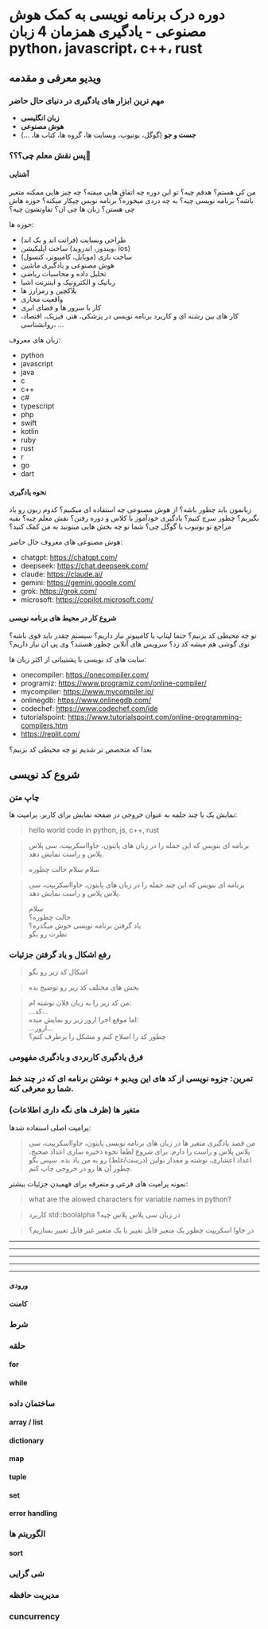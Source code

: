 # دوره درک برنامه نویسی به کمک هوش مصنوعی - یادگیری همزمان 4 زبان python، javascript، c++، rust

## ویدیو معرفی و مقدمه
### مهم ترین ابزار های یادگیری در دنیای حال حاضر
- **زبان انگلیسی**
- **هوش مصنوعی**
- **جست و جو** (گوگل، یوتیوب، وبسایت ها، گروه ها، کتاب ها، ...)
### پس نقش معلم چی؟؟؟💩
#### آشنایی
من کی هستم؟ هدفم چیه؟ تو این دوره چه اتفاق هایی میفته؟ چه چیز هایی ممکنه متغیر باشه؟ برنامه نویسی چیه؟ به چه دردی میخوره؟ برنامه نویس چیکار میکنه؟ حوزه هاش چی هستن؟ زبان ها چی ان؟ تفاوتشون چیه؟

حوزه ها:
- طراحی وبسایت (فرانت اند و بک اند)
- ساخت اپلیکیشن (ویندوز، اندروید، ios)
- ساخت بازی (موبایل، کامپیوتر، کنسول)
- هوش مصنوعی و یادگیری ماشین
- تحلیل داده و محاسبات ریاضی
- رباتیک و الکترونیک و اینترنت اشیا
- بلاکچین و رمزارز ها
- واقعیت مجازی
- کار با سرور ها و فضای ابری
- کار های بین رشته ای و کاربرد برنامه نویسی در پزشکی، هنر، فیزیک، اقتصاد، روانشناسی، ...

زبان های معروف:

- python
- javascript
- java
- c
- c++
- c#
- typescript
- php
- swift
- kotlin
- ruby
- rust
- r
- go
- dart

#### نحوه یادگیری
زبانمون باید چطور باشه؟ از هوش مصنوعی چه استفاده ای میکنیم؟ کدوم زبون رو یاد بگیریم؟ چطور سرچ کنیم؟ یادگیری خودآموز یا کلاس و دوره رفتن؟ نقش معلم چیه؟ بقیه مراجع تو یوتیوب یا گوگل چی؟ شما تو چه بخش هایی میتونید به من کمک کنید؟

هوش مصنوعی های معروف حال حاضر:

- chatgpt: https://chatgpt.com/
- deepseek: https://chat.deepseek.com/
- claude: https://claude.ai/
- gemini: https://gemini.google.com/
- grok: https://grok.com/
- microsoft: https://copilot.microsoft.com/

#### شروع کار در محیط های برنامه نویسی
تو چه محیطی کد بزنیم؟ حتما لپتاپ یا کامپیوتر نیاز داریم؟ سیستم چقدر باید قوی باشه؟ توی گوشی هم میشه کد زد؟ سرویس های آنلاین چطور هستند؟ وی پی ان نیاز داریم؟

سایت های کد نویسی با پشتیبانی از اکثر زبان ها:

- onecompiler: https://onecompiler.com/
- programiz: https://www.programiz.com/online-compiler/
- mycompiler: https://www.mycompiler.io/
- onlinegdb: https://www.onlinegdb.com/
- codechef: https://www.codechef.com/ide
- tutorialspoint: https://www.tutorialspoint.com/online-programming-compilers.htm
- https://replit.com/

بعدا که متخصص تر شدیم تو چه محیطی کد بزنیم؟

## شروع کد نویسی
### چاپ متن
نمایش یک یا چند جلمه به عنوان خروجی در صفحه نمایش برای کاربر.
پرامپت ها:
> hello world code in python, js, c++, rust

> برنامه ای بنویس که این جمله را در زبان های پایتون، جاوااسکریپت، سی پلاس پلاس و راست نمایش دهد.
>
> سلام سلام حالت چطوره

> برنامه ای بنویس که این چند جمله را در زبان های پایتون، جاوااسکریپت، سی پلاس پلاس و راست نمایش دهد.
>  
> سلام  
> حالت چطوره؟  
> یاد گرفتن برنامه نویسی خوش میگذره؟  
> نظرت رو بگو
### رفع اشکال و یاد گرفتن جزئیات
> اشکال کد زیر رو بگو

> بخش های مختلف کد زیر رو توضیح بده

> من کد زیر را به زبان فلان نوشته ام:  
> ...کد...  
> اما موقع اجرا ارور زیر رو نمایش میده:  
> ...ارور...  
> چطور کد را اصلاح کنم و مشکل را برطرف کنم؟
### فرق یادگیری کاربردی و یادگیری مفهومی
### تمرین: جزوه نویسی از کد های این ویدیو + نوشتن برنامه ای که در چند خط شما رو معرفی کنه.

### متغیر ها (ظرف های نگه داری اطلاعات)
پرامپت اصلی استفاده شدها:
> من قصد یادگیری متغیر ها در زبان های برنامه نویسی پایتون، جاوااسکریپت، سی پلاس پلاس و راست را دارم. برای شروع لطفا نحوه ذخیره سازی اعداد صحیح، اعداد اعشاری، نوشته و مقدار بولین (درست/غلط) رو به من یاد بده. سپس بگو چطور آن ها رو در خروجی چاپ کنم.

نمونه پرامپت های فرعی و متفرقه برای فهمیدن جزئیات بیشتر:
> what are the alowed characters for variable names in python?

> کاربرد std::boolalpha در زبان سی پلاس پلاس چیه؟

> در جاوا اسکریپت چطور یک متغیر قابل تغییر یا یک متغیر غیر قابل تغییر بسازیم؟
---
---
---
---
---
#### ورودی
#### کامنت

### شرط

### حلقه
#### for
#### while

### ساختمان داده
#### array / list
#### dictionary
#### map
#### tuple
#### set

#### error handling

### الگوریتم ها
#### sort

### شی گرایی

### مدیریت حافظه

### cuncurrency
